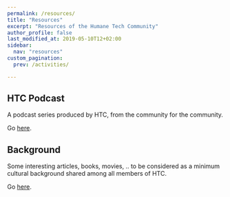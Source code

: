```yaml
---
permalink: /resources/
title: "Resources"
excerpt: "Resources of the Humane Tech Community"
author_profile: false
last_modified_at: 2019-05-10T12+02:00
sidebar:
  nav: "resources"
custom_pagination:
  prev: /activities/

---
```


## HTC Podcast

A podcast series produced by HTC, from the community for the community.

Go [here](/resources/podcast/).


## Background

Some interesting articles, books, movies, .. to be considered as a minimum cultural background shared among all members of HTC.

Go [here](/resources/background/).
